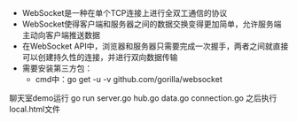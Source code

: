 

* WebSocket是一种在单个TCP连接上进行全双工通信的协议
* WebSocket使得客户端和服务器之间的数据交换变得更加简单，允许服务端主动向客户端推送数据
* 在WebSocket API中，浏览器和服务器只需要完成一次握手，两者之间就直接可以创建持久性的连接，并进行双向数据传输
* 需要安装第三方包：
    * cmd中：go get -u -v github.com/gorilla/websocket


聊天室demo运行   go run server.go hub.go data.go connection.go  之后执行local.html文件